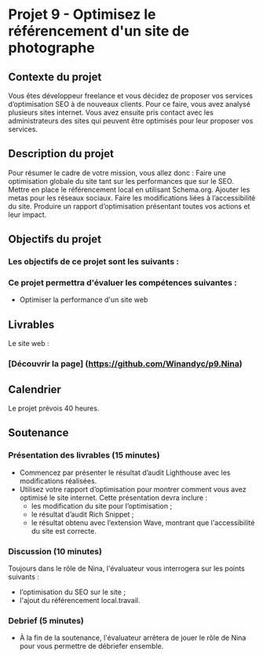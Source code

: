 # Projet 9 - Optimisez le référencement d'un site de photographe
## Contexte du projet
Vous êtes développeur freelance et vous décidez de proposer vos services d’optimisation SEO à de nouveaux clients. Pour ce faire, vous avez analysé plusieurs sites internet. Vous avez ensuite pris contact avec les administrateurs des sites qui peuvent être optimisés pour leur proposer vos services.
## Description du projet
Pour résumer le cadre de votre mission, vous allez donc :
Faire une optimisation globale du site tant sur les performances que sur le SEO.
Mettre en place le référencement local en utilisant Schema.org.
Ajouter les metas pour les réseaux sociaux.
Faire les modifications liées à l’accessibilité du site.
Produire un rapport d’optimisation présentant toutes vos actions et leur impact.
## Objectifs du projet
### Les objectifs de ce projet sont les suivants :
### Ce projet permettra d'évaluer les compétences suivantes :
- Optimiser la performance d'un site web
## Livrables
Le site web :
### [Découvrir la page]	(https://github.com/Winandyc/p9.Nina)

## Calendrier
Le projet prévois 40 heures.

## Soutenance
### Présentation des livrables (15 minutes)
- Commencez par présenter le résultat d’audit Lighthouse avec les modifications réalisées.
- Utilisez votre rapport d’optimisation pour montrer comment vous avez optimisé le site internet. Cette présentation devra inclure :
    - les modification du site pour l’optimisation ;
    - le résultat d’audit Rich Snippet ;
    - le résultat obtenu avec l’extension Wave, montrant que l'accessibilité du site est correcte.
### Discussion (10 minutes)
Toujours dans le rôle de Nina, l'évaluateur vous interrogera  sur les points suivants :
- l’optimisation du SEO sur le site ;
- l'ajout du référencement local.travail.
### Debrief (5 minutes)
- À la fin de la soutenance, l'évaluateur arrêtera de jouer le rôle de Nina pour vous permettre de débriefer ensemble.
